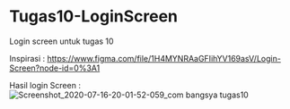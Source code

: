 # Tugas10-LoginScreen
Login screen untuk tugas 10

Inspirasi : https://www.figma.com/file/1H4MYNRAaGFIihYV169asV/Login-Screen?node-id=0%3A1

Hasil login Screen :
![Screenshot_2020-07-16-20-01-52-059_com bangsya tugas10](https://user-images.githubusercontent.com/68383736/87678751-826e0100-c7a5-11ea-916b-54d2fe95790f.jpg)
